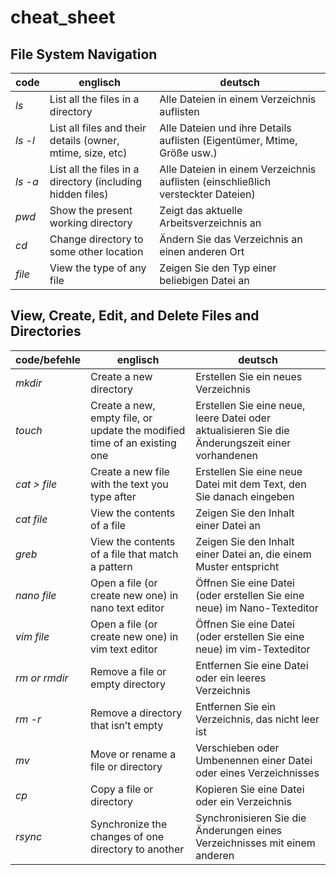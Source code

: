 # cheat_sheet


## File System Navigation

code | englisch | deutsch
--- | --- | ---
*ls*|List all the files in a directory | Alle Dateien in einem Verzeichnis auflisten
*ls -l*|List all files and their details (owner, mtime, size, etc) | Alle Dateien und ihre Details auflisten (Eigentümer, Mtime, Größe usw.)
*ls -a*|List all the files in a directory (including hidden files) | Alle Dateien in einem Verzeichnis auflisten (einschließlich versteckter Dateien)
*pwd*|Show the present working directory | Zeigt das aktuelle Arbeitsverzeichnis an
*cd*|Change directory to some other location | Ändern Sie das Verzeichnis an einen anderen Ort
*file*|View the type of any file | Zeigen Sie den Typ einer beliebigen Datei an

## View, Create, Edit, and Delete Files and Directories

code/befehle | englisch | deutsch
--- | --- | ---
*mkdir*|Create a new directory| Erstellen Sie ein neues Verzeichnis
*touch*|Create a new, empty file, or update the modified time of an existing one| Erstellen Sie eine neue, leere Datei oder aktualisieren Sie die Änderungszeit einer vorhandenen
*cat > file*|Create a new file with the text you type after | Erstellen Sie eine neue Datei mit dem Text, den Sie danach eingeben
*cat file*|View the contents of a file| Zeigen Sie den Inhalt einer Datei an
*greb*|View the contents of a file that match a pattern | Zeigen Sie den Inhalt einer Datei an, die einem Muster entspricht
*nano file*|Open a file (or create new one) in nano text editor | Öffnen Sie eine Datei (oder erstellen Sie eine neue) im Nano-Texteditor
*vim file*|Open a file (or create new one) in vim text editor| Öffnen Sie eine Datei (oder erstellen Sie eine neue) im vim-Texteditor
*rm or rmdir*|Remove a file or empty directory| Entfernen Sie eine Datei oder ein leeres Verzeichnis
*rm -r*|Remove a directory that isn’t empty | Entfernen Sie ein Verzeichnis, das nicht leer ist
*mv*|Move or rename a file or directory| Verschieben oder Umbenennen einer Datei oder eines Verzeichnisses
*cp*|Copy a file or directory | Kopieren Sie eine Datei oder ein Verzeichnis
*rsync*|Synchronize the changes of one directory to another | Synchronisieren Sie die Änderungen eines Verzeichnisses mit einem anderen